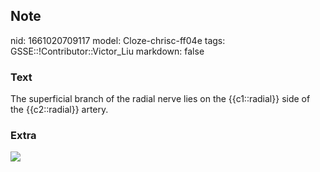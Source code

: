 ## Note
nid: 1661020709117
model: Cloze-chrisc-ff04e
tags: GSSE::!Contributor::Victor_Liu
markdown: false

### Text
The superficial branch of the radial nerve lies on the {{c1::radial}} side of the {{c2::radial}} artery.

### Extra
<img src="paste-e23506cc4271ba6d7df524478223b783827e5a80.jpg">
